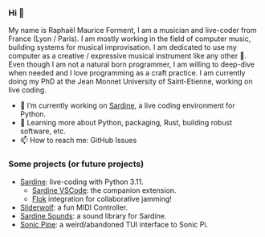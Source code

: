 ### Hi 👋

My name is Raphaël Maurice Forment, I am a musician and live-coder from France (Lyon / Paris). I am mostly working in the field of computer music, building systems for musical improvisation. I am dedicated to use my computer as a creative / expressive musical instrument like any other 🐡. Even though I am not a natural born programmer, I am willing to deep-dive when needed and I love programming as a craft practice. I am currently doing my PhD at the Jean Monnet University of Saint-Etienne, working on live coding.

- 🔭 I’m currently working on [Sardine](https://sardine.raphaelforment.fr/), a live coding environment for Python.
- 🌱 Learning more about Python, packaging, Rust, building robust software, etc.
- 📫 How to reach me: GitHub Issues

### Some projects (or future projects)

- [Sardine](https://github.com/Bubobubobubobubo/sardine): live-coding with Python 3.11.
  - [Sardine VSCode](https://github.com/Bubobubobubobubo/sardine-vscode): the companion extension.
  - [Flok](https://github.com/munshkr/flok) integration for collaborative jamming! 
- [Sliderwolf](https://github.com/Bubobubobubobubo/sliderwolf): a fun MIDI Controller.
- [Sardine Sounds](https://github.com/Bubobubobubobubo/sardine-sounds): a sound library for Sardine.
- [Sonic Pipe](https://github.com/Bubobubobubobubo/sonic_pipe): a weird/abandoned TUI interface to Sonic Pi.
